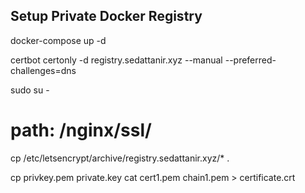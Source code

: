 ## Setup Private Docker Registry 

docker-compose up -d

certbot certonly -d registry.sedattanir.xyz --manual --preferred-challenges=dns

sudo su -

# path: /nginx/ssl/
cp /etc/letsencrypt/archive/registry.sedattanir.xyz/* .


cp privkey.pem private.key
cat cert1.pem chain1.pem > certificate.crt